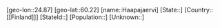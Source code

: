 ﻿---
location: [60.22,24.87]
type: City
tags:
- geo/City


SpocWebEntityId: 30683
isDeleted: false
confidential: public

---
[geo-lon::24.87]
[geo-lat::60.22]
[name::Haapajaervi]
[State::]
[Country::[[Finland]]]
[StateId::]
[Population::]
[Unknown::]

